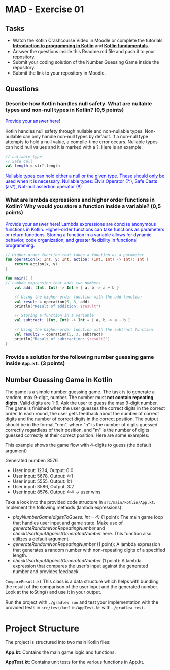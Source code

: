 # MAD - Exercise 01
## Tasks
* Watch the Kotlin Crashcourse Video in Moodle or complete the tutorials **[Introduction to programming in Kotlin](https://developer.android.com/courses/pathways/android-basics-compose-unit-1-pathway-1)** and **[Kotlin fundamentals](https://developer.android.com/courses/pathways/android-basics-compose-unit-2-pathway-1
)**.
* Answer the questions inside this Readme.md file and push it to your repository.
* Submit your coding solution of the Number Guessing Game inside the repository.
* Submit the link to your repository in Moodle.

## Questions
### Describe how Kotlin handles null safety. What are nullable types and non-null types in Kotlin? (0,5 points)

<span style="color:blue">Provide your answer here!

Kotlin handles null safety through nullable and non-nullable types. Non-nullable can only handle non-null types by default. If a non-null type attempts to hold a null value, a compile-time error occurs.
Nullable types can hold null values and it is marked with a ?. Here is an example:
</span>
```kotlin 
// nullable type 
// Safe Call
val length = str?.length
```
<span style="color:blue">
Nullable types can hold either a null or the given type. These should only be used when it is necessary.
Nullable types: Elvis Operator (?:), Safe Casts (as?), Not-null assertion operator (!!)
</span>


### What are lambda expressions and higher order functions in Kotlin? Why would you store a function inside a variable? (0,5 points)

<span style="color:blue">Provide your answer here!
Lambda expressions are concise anonymous functions in Kotlin. Higher-order functions can take functions as parameters or return functions. Storing a function in a variable allows for dynamic behavior, code organization, and greater flexibility in functional programming.
</span>

```kotlin 
// Higher-order function that takes a function as a parameter
fun operation(x: Int, y: Int, action: (Int, Int) -> Int): Int {
    return action(x, y)
}

fun main() {
// Lambda expression that adds two numbers
    val add: (Int, Int) -> Int = { a, b -> a + b }

    // Using the higher-order function with the add function
    val result = operation(5, 3, add)
    println("Result of addition: $result")

    // Storing a function in a variable
    val subtract: (Int, Int) -> Int = { a, b -> a - b }

    // Using the higher-order function with the subtract function
    val result2 = operation(5, 3, subtract)
    println("Result of subtraction: $result2")
}
```


### Provide a solution for the following number guessing game inside `App.kt`. (3 points)

## Number Guessing Game in Kotlin
The game is a simple number guessing game. The task is to generate a random, max 9-digit, number. The number must **not contain repeating digits**. Valid digits are 1-9.
Ask the user to guess the max 9-digit number. The game is finished when the user guesses the correct digits in the correct order.
In each round, the user gets feedback about the number of correct digits and the number of correct digits in the correct position.
The output should be in the format "n:m", where "n" is the number of digits guessed correctly regardless of their position, 
and "m" is the number of digits guessed correctly at their correct position. Here are some examples:

This example shows the game flow with 4-digits to guess (the default argument)

Generated number: 8576
-	User input: 1234, Output: 0:0
-	User input: 5678, Output: 4:1
-	User input: 5555, Output: 1:1
-	User input: 3586, Output: 3:2
-	User input: 8576, Output: 4:4 -> user wins

Take a look into the provided code structure in `src/main/kotlin/App.kt`. Implement the following methods (lambda expressions):
- _playNumberGame(digitsToGuess: Int = 4)_ (1 point): The main game loop that handles user input and game state. Make use of _generateRandomNonRepeatingNumber_ and _checkUserInputAgainstGeneratedNumber_ here. This function also utilizes a default argument 
- _generateRandomNonRepeatingNumber_ (1 point): A lambda expression that generates a random number with non-repeating digits of a specified length.
- _checkUserInputAgainstGeneratedNumber_ (1 point): A lambda expression that compares the user's input against the generated number and provides feedback.

``CompareResult.kt`` This class is a data structure which helps with bundling the result of the comparison of the user input and the generated number. Look at the toSting() and use it in your output.

Run the project with `./gradlew run` and test your implementation with the provided tests in `src/test/kotlin/AppTest.kt` with `./gradlew test`.

# Project Structure
The project is structured into two main Kotlin files:

**App.kt**: Contains the main game logic and functions.

**AppTest.kt**: Contains unit tests for the various functions in App.kt.

